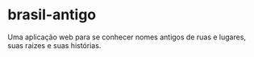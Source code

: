 # brasil-antigo
Uma aplicação web para se conhecer nomes antigos de ruas e lugares, suas raizes e suas histórias.
